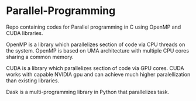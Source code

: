 # Parallel-Programming

Repo containing codes for Parallel programming in C using OpenMP and CUDA libraries.

OpenMP is a library which parallelizes section of code via CPU threads on the system. OpenMP is based on UMA architecture with multiple CPU cores sharing a common memory.

CUDA is a library which parallelizes section of code via GPU cores. CUDA works with capable NVIDIA gpu and can achieve much higher paralellization than existing libraries.

Dask is a multi-programming library in Python that parallelizes task.